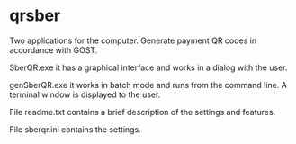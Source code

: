 # qrsber
Two applications for the computer. Generate payment QR codes in accordance with GOST.

SberQR.exe it has a graphical interface and works in a dialog with the user.

genSberQR.exe it works in batch mode and runs from the command line. A terminal window is displayed to the user.

File readme.txt contains a brief description of the settings and features.

File sberqr.ini contains the settings.
